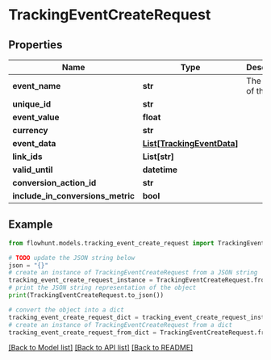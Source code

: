 # TrackingEventCreateRequest


## Properties

Name | Type | Description | Notes
------------ | ------------- | ------------- | -------------
**event_name** | **str** | The name of the event | 
**unique_id** | **str** |  | [optional] 
**event_value** | **float** |  | [optional] 
**currency** | **str** |  | [optional] 
**event_data** | [**List[TrackingEventData]**](TrackingEventData.md) |  | [optional] 
**link_ids** | **List[str]** |  | [optional] 
**valid_until** | **datetime** |  | [optional] 
**conversion_action_id** | **str** |  | [optional] 
**include_in_conversions_metric** | **bool** |  | [optional] 

## Example

```python
from flowhunt.models.tracking_event_create_request import TrackingEventCreateRequest

# TODO update the JSON string below
json = "{}"
# create an instance of TrackingEventCreateRequest from a JSON string
tracking_event_create_request_instance = TrackingEventCreateRequest.from_json(json)
# print the JSON string representation of the object
print(TrackingEventCreateRequest.to_json())

# convert the object into a dict
tracking_event_create_request_dict = tracking_event_create_request_instance.to_dict()
# create an instance of TrackingEventCreateRequest from a dict
tracking_event_create_request_from_dict = TrackingEventCreateRequest.from_dict(tracking_event_create_request_dict)
```
[[Back to Model list]](../README.md#documentation-for-models) [[Back to API list]](../README.md#documentation-for-api-endpoints) [[Back to README]](../README.md)


